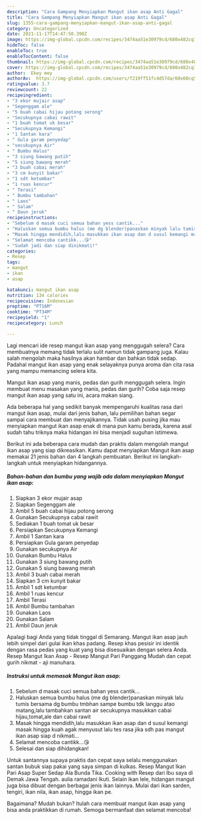 ```yaml
---
description: "Cara Gampang Menyiapkan Mangut ikan asap Anti Gagal"
title: "Cara Gampang Menyiapkan Mangut ikan asap Anti Gagal"
slug: 1355-cara-gampang-menyiapkan-mangut-ikan-asap-anti-gagal
category: Uncategorized
date: 2021-11-17T14:47:50.398Z
image: https://img-global.cpcdn.com/recipes/3474aa51e30979cd/680x482cq70/mangut-ikan-asap-foto-resep-utama.jpg
hideToc: false
enableToc: true
enableTocContent: false
thumbnail: https://img-global.cpcdn.com/recipes/3474aa51e30979cd/680x482cq70/mangut-ikan-asap-foto-resep-utama.jpg
cover: https://img-global.cpcdn.com/recipes/3474aa51e30979cd/680x482cq70/mangut-ikan-asap-foto-resep-utama.jpg
author:  Ekey mey
authorAv:  https://img-global.cpcdn.com/users/f219ff51fc4d57da/60x60cq50/avatar.jpg
ratingvalue: 3.7
reviewcount: 22
recipeingredient:
- "3 ekor mujair asap"
- "Segenggam ale"
- "5 buah cabai hijau potong serong"
- "Secukupnya cabai rawit"
- "1 buah tomat uk besar"
- "Secukupnya Kemangi"
- "1 Santan kara"
- " Gula garam penyedap"
- "secukupnya Air"
- " Bumbu Halus"
- "3 siung bawang putih"
- "5 siung bawang merah"
- "3 buah cabai merah"
- "3 cm kunyit bakar"
- "1 sdt ketumbar"
- "1 ruas kencur"
- " Terasi"
- " Bumbu tambahan"
- " Laos"
- " Salam"
- " Daun jeruk"
recipeinstructions:
- "Sebelum d masak cuci semua bahan yess cantik..."
- "Haluskan semua bumbu halus (me dg blender)panaskan minyak lalu tumis bersama dg bumbu tmbhan sampe bumbu tdk langgu atao matang,lalu tambahkan santan air secukupnya masukkan cabai hijau,tomat,ale dan cabai rawit"
- "Masak hingga mendidih,lalu masukkan ikan asap dan d susul kemangi masak hingga kuah agak menyusut lalu tes rasa jika sdh pas mangut ikan asap siap d nikmati..."
- "Selamat mencoba cantikk...😘"
- "Sudah jadi dan siap dinikmati!"
categories:
- Resep
tags:
- mangut
- ikan
- asap

katakunci: mangut ikan asap 
nutrition: 134 calories
recipecuisine: Indonesian
preptime: "PT16M"
cooktime: "PT34M"
recipeyield: "1"
recipecategory: Lunch

---
```



Lagi mencari ide resep mangut ikan asap yang menggugah selera? Cara membuatnya memang tidak terlalu sulit namun tidak gampang juga. Kalau salah mengolah maka hasilnya akan hambar dan bahkan tidak sedap. Padahal mangut ikan asap yang enak selayaknya punya aroma dan cita rasa yang mampu memancing selera kita.


Mangut ikan asap yang manis, pedas dan gurih menggugah selera. Ingin membuat menu masakan yang manis, pedas dan gurih? Coba saja resep mangut ikan asap yang satu ini, acara makan siang.

Ada beberapa hal yang sedikit banyak mempengaruhi kualitas rasa dari mangut ikan asap, mulai dari jenis bahan, lalu pemilihan bahan segar sampai cara membuat dan menyajikannya. Tidak usah pusing jika mau menyiapkan mangut ikan asap enak di mana pun kamu berada, karena asal sudah tahu triknya maka hidangan ini bisa menjadi suguhan istimewa.


Berikut ini ada beberapa cara mudah dan praktis dalam mengolah mangut ikan asap yang siap dikreasikan. Kamu dapat menyiapkan Mangut ikan asap memakai 21 jenis bahan dan 4 langkah pembuatan. Berikut ini langkah-langkah untuk menyiapkan hidangannya.

<!--inarticleads1-->

##### Bahan-bahan dan bumbu yang wajib ada dalam menyiapkan Mangut ikan asap:

1. Siapkan 3 ekor mujair asap
1. Siapkan Segenggam ale
1. Ambil 5 buah cabai hijau potong serong
1. Gunakan Secukupnya cabai rawit
1. Sediakan 1 buah tomat uk besar
1. Persiapkan Secukupnya Kemangi
1. Ambil 1 Santan kara
1. Persiapkan  Gula garam penyedap
1. Gunakan secukupnya Air
1. Gunakan  Bumbu Halus
1. Gunakan 3 siung bawang putih
1. Gunakan 5 siung bawang merah
1. Ambil 3 buah cabai merah
1. Siapkan 3 cm kunyit bakar
1. Ambil 1 sdt ketumbar
1. Ambil 1 ruas kencur
1. Ambil  Terasi
1. Ambil  Bumbu tambahan
1. Gunakan  Laos
1. Gunakan  Salam
1. Ambil  Daun jeruk


Apalagi bagi Anda yang tidak tinggal di Semarang. Mangut ikan asap jauh lebih simpel dari gulai ikan khas padang. Resep khas pesisir ini identik dengan rasa pedas yang kuat yang bisa disesuaikan dengan selera Anda. Resep Mangut Ikan Asap - Resep Mangut Pari Panggang Mudah dan cepat gurih nikmat - aji manuhara. 

<!--inarticleads2-->

##### Instruksi untuk memasak Mangut ikan asap:

1. Sebelum d masak cuci semua bahan yess cantik...
1. Haluskan semua bumbu halus (me dg blender)panaskan minyak lalu tumis bersama dg bumbu tmbhan sampe bumbu tdk langgu atao matang,lalu tambahkan santan air secukupnya masukkan cabai hijau,tomat,ale dan cabai rawit
1. Masak hingga mendidih,lalu masukkan ikan asap dan d susul kemangi masak hingga kuah agak menyusut lalu tes rasa jika sdh pas mangut ikan asap siap d nikmati...
1. Selamat mencoba cantikk...😘
1. Selesai dan siap dihidangkan!

Untuk santannya supaya praktis dan cepat saya selalu menggunakan santan bubuk siap pakai yang saya simpan di kulkas. Resep Mangut Ikan Pari Asap Super Sedap Ala Bunda Tika. Cooking with Resep dari Ibu saya di Demak Jawa Tengah. aulia ramadani Ikuti. Selain ikan lele, hidangan mangut juga bisa dibuat dengan berbagai jenis ikan lainnya. Mulai dari ikan sarden, tengiri, ikan nila, ikan asap, hingga ikan pe. 

Bagaimana? Mudah bukan? Itulah cara membuat mangut ikan asap yang bisa anda praktikkan di rumah. Semoga bermanfaat dan selamat mencoba!

